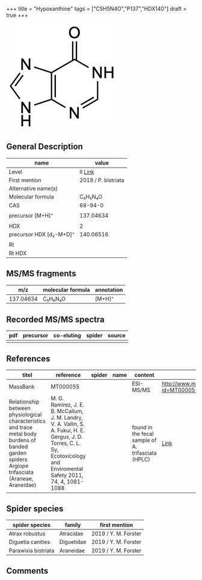 +++
title = "Hypoxanthine"
tags = ["C5H5N4O","P137","HDX140"]
draft = true
+++

![](/img/Hypoxanthine.png)

## General Description

| name                    | value               |
|-------------------------|---------------------|
| Level                   | II [Link](http://massbank.jp/RecordDisplay.jsp?id=MT000055)                  |
| First mention           | 2019 / P. bistriata |
| Alternative name(s)     |                     |
| Molecular formula       | C₅H₅N₄O             |
| CAS                     | 68-94-0             |
|                         |                     |
| precursor [M+H]⁺        | 137.04634           |
|                         |                     |
| HDX                     | 2                   |
| precursor HDX [d₂-M+D]⁺ | 140.06516           |
|                         |                     |
| Rt                      |                     |
| Rt HDX                  |                     |

## MS/MS fragments

| m/z       | molecular formula | annotation |
|-----------|-------------------|------------|
| 137.04634 | C₅H₆N₄O           | [M+H]⁺     |

## Recorded MS/MS spectra

| pdf | precursor | co-eluting | spider | source |
|-----|-----------|------------|--------|--------|
|     |           |            |        |        |

## References

| titel                                                                                                                                             | reference                                                                                                                                                                     | spider | name | content                                            | link                                                 |
|---------------------------------------------------------------------------------------------------------------------------------------------------|-------------------------------------------------------------------------------------------------------------------------------------------------------------------------------|--------|------|----------------------------------------------------|------------------------------------------------------|
| MassBank                                                                                                                                          | MT000055                                                                                                                                                                      |        |      | ESI-MS/MS                                          | http://www.massbank.jp/RecordDisplay.jsp?id=MT000055 |
| Relationship between physiological characteristics and trace metal body burdens of banded garden spiders Argiope trifasciata (Araneae, Araneidae) | M. G. Ramirez, J. E. B. McCallum, J. M. Landry, V. A. Vallin, S. A. Fukui, H. E. Gergus, J. D. Torres, C. L. Sy, Ecotoxicology and Enviromental Safety 2011, 74, 4, 1081-1088 |        |      | found in the fecal sample of A. trifasciata (HPLC) | [Link](https://doi.org/10.1016/j.ecoenv.2011.02.003)         |

## Spider species

| spider species      | family     | first mention        |
|---------------------|------------|----------------------|
| Atrax robustus      | Atracidae  | 2019 / Y. M. Forster |
| Diguetia canities   | Diguetidae | 2019 / Y. M. Forster |
| Parawixia bistriata | Araneidae  | 2019 / Y. M. Forster |

## Comments